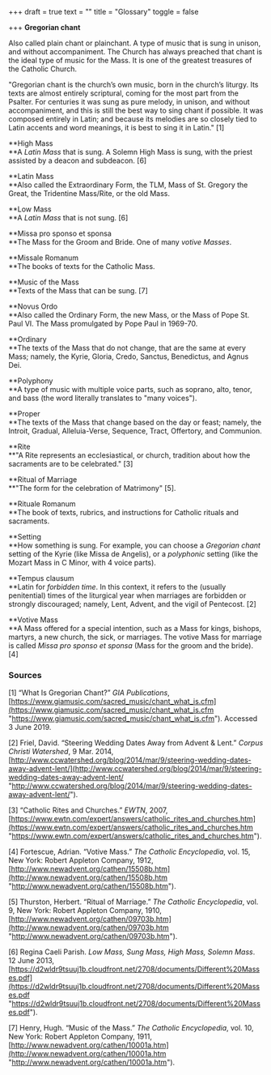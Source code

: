 +++
draft = true
text = ""
title = "Glossary"
toggle = false

+++
**Gregorian chant**

Also called plain chant or plainchant. A type of music that is sung in unison, and without accompaniment. The Church has always preached that chant is the ideal type of music for the Mass. It is one of the greatest treasures of the Catholic Church.

"Gregorian chant is the church’s own music, born in the church’s liturgy. Its texts are almost entirely scriptural, coming for the most part from the Psalter. For centuries it was sung as pure melody, in unison, and without accompaniment, and this is still the best way to sing chant if possible. It was composed entirely in Latin; and because its melodies are so closely tied to Latin accents and word meanings, it is best to sing it in Latin." \[1\]

**High Mass  
**A _Latin Mass_ that is sung. A Solemn High Mass is sung, with the priest assisted by a deacon and subdeacon. \[6\]

**Latin Mass  
**Also called the Extraordinary Form, the TLM, Mass of St. Gregory the Great, the Tridentine Mass/Rite, or the old Mass.

**Low Mass  
**A _Latin Mass_ that is not sung. \[6\]

**Missa pro sponso et sponsa  
**The Mass for the Groom and Bride. One of many _votive Masses_.

**Missale Romanum  
**The books of texts for the Catholic Mass.

**Music of the Mass  
**Texts of the Mass that can be sung. \[7\]

**Novus Ordo  
**Also called the Ordinary Form, the new Mass, or the Mass of Pope St. Paul VI. The Mass promulgated by Pope Paul in 1969-70.

**Ordinary  
**The texts of the Mass that do not change, that are the same at every Mass; namely, the Kyrie, Gloria, Credo, Sanctus, Benedictus, and Agnus Dei.

**Polyphony  
**A type of music with multiple voice parts, such as soprano, alto, tenor, and bass (the word literally translates to "many voices").

**Proper  
**The texts of the Mass that change based on the day or feast; namely, the Introit, Gradual, Alleluia-Verse, Sequence, Tract, Offertory, and Communion.

**Rite  
**"A Rite represents an ecclesiastical, or church, tradition about how the sacraments are to be celebrated." \[3\]

**Ritual of Marriage  
**"The form for the celebration of Matrimony" \[5\].

**Rituale Romanum  
**The book of texts, rubrics, and instructions for Catholic rituals and sacraments.

**Setting  
**How something is sung. For example, you can choose a _Gregorian chant_ setting of the Kyrie (like Missa de Angelis), or a _polyphonic_ setting (like the Mozart Mass in C Minor, with 4 voice parts).

**Tempus clausum  
**Latin for _forbidden time_. In this context, it refers to the (usually penitential) times of the liturgical year when marriages are forbidden or strongly discouraged; namely, Lent, Advent, and the vigil of Pentecost. \[2\]

**Votive Mass  
**A Mass offered for a special intention, such as a Mass for kings, bishops, martyrs, a new church, the sick, or marriages. The votive Mass for marriage is called _Missa pro sponso et sponsa_ (Mass for the groom and the bride). \[4\]

### Sources

\[1\] “What Is Gregorian Chant?” _GIA Publications_, [https://www.giamusic.com/sacred_music/chant_what_is.cfm](https://www.giamusic.com/sacred_music/chant_what_is.cfm "https://www.giamusic.com/sacred_music/chant_what_is.cfm"). Accessed 3 June 2019.

\[2\] Friel, David. “Steering Wedding Dates Away from Advent & Lent.” _Corpus Christi Watershed_, 9 Mar. 2014, [http://www.ccwatershed.org/blog/2014/mar/9/steering-wedding-dates-away-advent-lent/](http://www.ccwatershed.org/blog/2014/mar/9/steering-wedding-dates-away-advent-lent/ "http://www.ccwatershed.org/blog/2014/mar/9/steering-wedding-dates-away-advent-lent/").

\[3\] “Catholic Rites and Churches.” _EWTN_, 2007, [https://www.ewtn.com/expert/answers/catholic_rites_and_churches.htm](https://www.ewtn.com/expert/answers/catholic_rites_and_churches.htm "https://www.ewtn.com/expert/answers/catholic_rites_and_churches.htm").

\[4\] Fortescue, Adrian. “Votive Mass.” _The Catholic Encyclopedia_, vol. 15, New York: Robert Appleton Company, 1912, [http://www.newadvent.org/cathen/15508b.htm](http://www.newadvent.org/cathen/15508b.htm "http://www.newadvent.org/cathen/15508b.htm").

\[5\] Thurston, Herbert. “Ritual of Marriage.” _The Catholic Encyclopedia_, vol. 9, New York: Robert Appleton Company, 1910, [http://www.newadvent.org/cathen/09703b.htm](http://www.newadvent.org/cathen/09703b.htm "http://www.newadvent.org/cathen/09703b.htm").

\[6\] Regina Caeli Parish. _Low Mass, Sung Mass, High Mass, Solemn Mass_. 12 June 2013, [https://d2wldr9tsuuj1b.cloudfront.net/2708/documents/Different%20Masses.pdf](https://d2wldr9tsuuj1b.cloudfront.net/2708/documents/Different%20Masses.pdf "https://d2wldr9tsuuj1b.cloudfront.net/2708/documents/Different%20Masses.pdf").

\[7\] Henry, Hugh. “Music of the Mass.” _The Catholic Encyclopedia_, vol. 10, New York: Robert Appleton Company, 1911, [http://www.newadvent.org/cathen/10001a.htm](http://www.newadvent.org/cathen/10001a.htm "http://www.newadvent.org/cathen/10001a.htm").